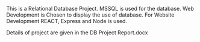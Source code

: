 This is a Relational Database Project.
MSSQL is used for the database.
Web Development is Chosen to display the use of database.
For Website Development REACT, Express and Node is used.

Details of project are given in the DB Project Report.docx